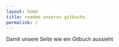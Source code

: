 ```yaml
---
layout: home
title: readme unseres gitbuchs
permalink: /
---
```


Damit unsere Seite wie ein Gitbuch aussieht
